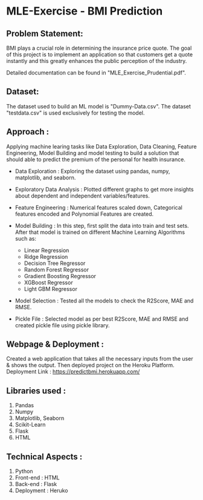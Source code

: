 # MLE-Exercise - BMI Prediction

## Problem Statement:
BMI plays a crucial role in determining the insurance price quote. The goal of this project is to implement an application so that customers get a quote instantly and this greatly enhances the public perception of the industry.

Detailed documentation can be found in "MLE_Exercise_Prudential.pdf".

## Dataset:
The dataset used to build an ML model is "Dummy-Data.csv".
The dataset "testdata.csv" is used exclusively for testing the model.

## Approach :
Applying machine learing tasks like Data Exploration, Data Cleaning, Feature Engineering, Model Building and model testing to build a solution that should able to predict the premium of the personal for health insurance.

- Data Exploration : Exploring the dataset using pandas, numpy, matplotlib, and seaborn.

- Exploratory Data Analysis : Plotted different graphs to get more insights about dependent and independent variables/features.

- Feature Engineering : Numerical features scaled down, Categorical features encoded and Polynomial Features are created.

- Model Building : In this step, first split the data into train and test sets. After that model is trained on different Machine Learning Algorithms such as:
  - Linear Regression
  - Ridge Regression
  - Decision Tree Regressor
  - Random Forest Regressor
  - Gradient Boosting Regressor
  - XGBoost Regressor
  - Light GBM Regressor

- Model Selection : Tested all the models to check the R2Score, MAE and RMSE.

- Pickle File : Selected model as per best R2Score, MAE and RMSE and created pickle file using pickle library.

## Webpage & Deployment : 
Created a web application that takes all the necessary inputs from the user & shows the output. Then deployed project on the Heroku Platform.
Deployment Link :
https://predictbmi.herokuapp.com/

## Libraries used :
1) Pandas
2) Numpy
3) Matplotlib, Seaborn
4) Scikit-Learn
5) Flask
6) HTML

## Technical Aspects :
1) Python 
2) Front-end : HTML
3) Back-end : Flask
4) Deployment : Heruko
